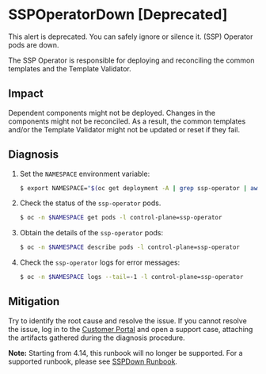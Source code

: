 # SSPOperatorDown [Deprecated]

This alert is deprecated. You can safely ignore or silence it.
(SSP) Operator
pods are down.

The SSP Operator is responsible for deploying and reconciling the common
templates and the Template Validator.

## Impact

Dependent components might not be deployed. Changes in the components might not
be reconciled. As a result, the common templates and/or the Template Validator
might not be updated or reset if they fail.

## Diagnosis

1. Set the `NAMESPACE` environment variable:

   ```bash
   $ export NAMESPACE="$(oc get deployment -A | grep ssp-operator | awk '{print $1}')"
   ```

2. Check the status of the `ssp-operator` pods.

   ```bash
   $ oc -n $NAMESPACE get pods -l control-plane=ssp-operator
   ```

3. Obtain the details of the `ssp-operator` pods:

   ```bash
   $ oc -n $NAMESPACE describe pods -l control-plane=ssp-operator
   ```

4. Check the `ssp-operator` logs for error messages:

   ```bash
   $ oc -n $NAMESPACE logs --tail=-1 -l control-plane=ssp-operator
   ```

## Mitigation

Try to identify the root cause and resolve the issue.
If you cannot resolve the issue, log in to the
[Customer Portal](https://access.redhat.com) and open a support case,
attaching the artifacts gathered during the diagnosis procedure.

**Note:** Starting from 4.14, this runbook will no longer be supported. For a
supported runbook, please see [SSPDown
Runbook](http://kubevirt.io/monitoring/runbooks/SSPDown.html).